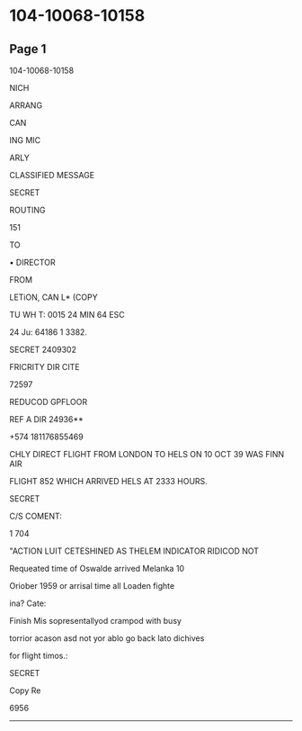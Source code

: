 # 104-10068-10158

## Page 1

104-10068-10158

NICH

ARRANG

CAN

ING MIC

ARLY

CLASSIFIED MESSAGE

SECRET

ROUTING

151

TO

• DIRECTOR

FROM

LETiON, CAN L* (COPY

TU WH T: 0015 24 MIN 64 ESC

24 Ju: 64186 1 3382.

SECRET 2409302

FRICRITY DIR CITE

72597

REDUCOD GPFLOOR

REF A DIR 24936**

+574 181176855469

CHLY DIRECT FLIGHT FROM LONDON TO HELS ON 10 OCT 39 WAS FINN AIR

FLIGHT 852 WHICH ARRIVED HELS AT 2333 HOURS.

SECRET

C/S COMENT:

1 704

"ACTION LUIT CETESHINED AS THELEM INDICATOR RIDICOD NOT

Requeated time of Oswalde arrived Melanka 10

Oriober 1959 or arrisal time all Loaden fighte

ina? Cate:

Finish Mis sopresentallyod crampod with busy

torrior acason asd not yor ablo go back lato dichives

for flight timos.:

SECRET

Copy Re

6956

---

